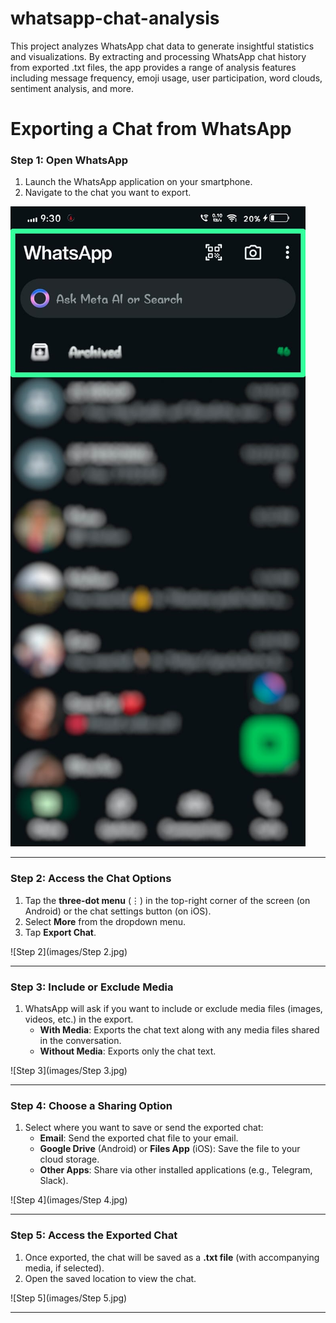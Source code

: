 # whatsapp-chat-analysis
This project analyzes WhatsApp chat data to generate insightful statistics and visualizations. By extracting and processing WhatsApp chat history from exported .txt files, the app provides a range of analysis features including message frequency, emoji usage, user participation, word clouds, sentiment analysis, and more. 
# Exporting a Chat from WhatsApp

### **Step 1: Open WhatsApp**
1. Launch the WhatsApp application on your smartphone.
2. Navigate to the chat you want to export.

![Step 1](https://github.com/JayeshSChauhan/whatsapp-chat-analysis/blob/1e921846284187238c2ede74d04b78c83204d6f7/images/Step%201.jpg)

---

### **Step 2: Access the Chat Options**
1. Tap the **three-dot menu** (⋮) in the top-right corner of the screen (on Android) or the chat settings button (on iOS).
2. Select **More** from the dropdown menu.
3. Tap **Export Chat**.

![Step 2](images/Step 2.jpg)

---

### **Step 3: Include or Exclude Media**
1. WhatsApp will ask if you want to include or exclude media files (images, videos, etc.) in the export.
   - **With Media**: Exports the chat text along with any media files shared in the conversation.
   - **Without Media**: Exports only the chat text.

![Step 3](images/Step 3.jpg)

---

### **Step 4: Choose a Sharing Option**
1. Select where you want to save or send the exported chat:
   - **Email**: Send the exported chat file to your email.
   - **Google Drive** (Android) or **Files App** (iOS): Save the file to your cloud storage.
   - **Other Apps**: Share via other installed applications (e.g., Telegram, Slack).

![Step 4](images/Step 4.jpg)

---

### **Step 5: Access the Exported Chat**
1. Once exported, the chat will be saved as a **.txt file** (with accompanying media, if selected).
2. Open the saved location to view the chat.

![Step 5](images/Step 5.jpg)

---
